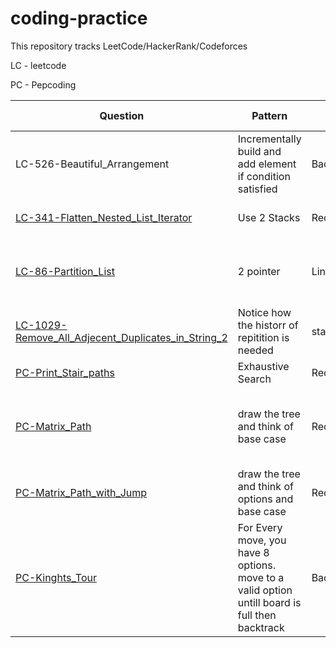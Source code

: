 # coding-practice
This repository tracks LeetCode/HackerRank/Codeforces

LC - leetcode

PC - Pepcoding

Question | Pattern | Type | Further Suggestion |time 1 |time 2| Notes | Link 
|--- | --- | --- | --- |--- |--- | --- | --- |
|LC-526-Beautiful_Arrangement | Incrementally build and add element if condition satisfied | Backtracking | Attempt it without using ArrayList | 50 mins |  
|[LC-341-Flatten_Nested_List_Iterator](recursion/LC-341-Flatten_Nested_List_Iterator)| Use 2 Stacks | Recursion | Attempth with 2 stacks only | 15 mins
|[LC-86-Partition_List](Linked_List/LC-86-Partition_List.java)  | 2 pointer | Linked List| follow up without auxillary DS in O(1) mem | 17 mins |
|[LC-1029-Remove_All_Adjecent_Duplicates_in_String_2](String/LC-1029-Remove_All_Adjecent_Duplicates_in_String_2.java)|Notice how the historr of repitition is needed|stack||25 min|
|[PC-Print_Stair_paths](recursion/PC-Print_Stair_paths.java)| Exhaustive Search | Recursion |  | 10 mins | || [Question](https://www.pepcoding.com/resources/online-java-foundation/recursion-on-the-way-up/print-stair-paths-official/ojquestion)
|[PC-Matrix_Path](recursion/PC-Matrix_Path.java])| draw the tree and think of base case |Recursion| |15 min| | levels/nodes equivalent to param and edges equiv to the for loop|
|[PC-Matrix_Path_with_Jump](recursion/PC-Matrix_Path_with_Jump.java)| draw the tree and think of options and base case |Recursion| |15 min|| NO Obstacles on Path.
|[PC-Kinghts_Tour](Backtracking/PC-Kinghts_tour.java) | For Every move, you have 8 options. move to a valid option untill board is full then backtrack|BackTracking| 40 mins|||